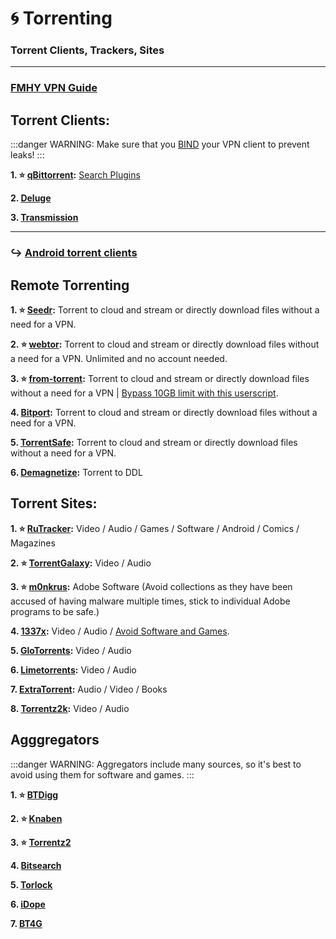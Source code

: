 # 🌀 Torrenting
### Torrent Clients, Trackers, Sites

***

### [FMHY VPN Guide](https://fmhy.net/adblockvpnguide#vpn)


## Torrent Clients:

:::danger WARNING:
Make sure that you [BIND](https://redd.it/ssy8vv) your VPN client to prevent leaks!
:::

**1. ⭐ [qBittorrent](https://www.qbittorrent.org/):** [Search Plugins](https://github.com/qbittorrent/search-plugins##search-plugins)

**2. [Deluge](https://www.deluge-torrent.org/)**

**3. [Transmission](https://transmissionbt.com/)**

***

### ↪️ [Android torrent clients](https://mediasavvy.pages.dev/Wiki/Mobile.html#android-torrenting)


## Remote Torrenting

**1. ⭐ [Seedr](https://www.seedr.cc/):** Torrent to cloud and stream or directly download files without a need for a VPN.

**2. ⭐ [webtor](https://webtor.io/):** Torrent to cloud and stream or directly download files without a need for a VPN. Unlimited and no account needed.

**3. ⭐ [from-torrent](https://multiup.org/en/upload/from-torrent):** Torrent to cloud and stream or directly download files without a need for a VPN | [Bypass 10GB limit with this userscript](https://pastebin.com/raw/QLGLLZ9d).

**4. [Bitport](https://bitport.io/welcome):** Torrent to cloud and stream or directly download files without a need for a VPN.

**5. [TorrentSafe](https://www.torrentsafe.com/):** Torrent to cloud and stream or directly download files without a need for a VPN.

**6. [Demagnetize](http://demagnetize.link/):** Torrent to DDL




## Torrent Sites:

**1. ⭐ [RuTracker](https://rutracker.org/):**  Video / Audio / Games / Software / Android / Comics / Magazines

**2. ⭐ [TorrentGalaxy](https://torrentgalaxy.to/):** Video / Audio

**3. ⭐ [m0nkrus](https://w14.monkrus.ws/):** Adobe Software (Avoid collections as they have been accused of having malware multiple times, stick to individual Adobe programs to be safe.)

**4. [1337x](https://1337x.to/):** Video / Audio / [Avoid Software and Games](https://pastebin.com/Rc9MYMZ7).

**5. [GloTorrents](https://glodls.to/):** Video / Audio

**6. [Limetorrents](https://www.limetorrents.lol/):** Video / Audio

**7. [ExtraTorrent](https://extratorrent.st/):** Audio / Video / Books

**8. [Torrentz2k](https://torrentz2k.xyz/):**  Video / Audio


## Agggregators

:::danger WARNING:
Aggregators include many sources, so it's best to avoid using them for software and games.
:::

**1. ⭐ [BTDigg](https://btdig.com/index.htm)**

**2. ⭐ [Knaben](https://knaben.eu/)**

**3. ⭐ [Torrentz2](https://torrentz2.nz/)**

**4. [Bitsearch](https://bitsearch.to/)**

**5. [Torlock](https://www.torlock.com/)**

**6. [iDope](https://idope.se/)**

**7. [BT4G](https://bt4gprx.com/)**



















